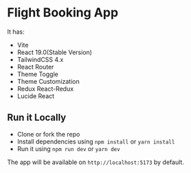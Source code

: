 # Flight Booking App

It has:

- Vite
- React 19.0(Stable Version)
- TailwindCSS 4.x
- React Router
- Theme Toggle
- Theme Customization
- Redux React-Redux
- Lucide React

## Run it Locally

- Clone or fork the repo
- Install dependencies using `npm install` or `yarn install`
- Run it using `npm run dev` or `yarn dev`

The app will be available on `http://localhost:5173` by default.
